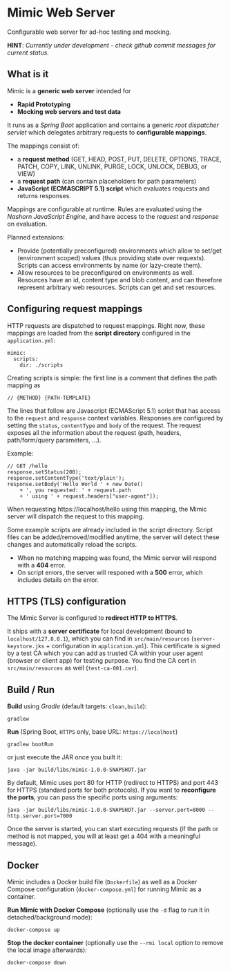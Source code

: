 # Mimic Web Server

Configurable web server for ad-hoc testing and mocking.

**HINT**: *Currently under development - check github commit messages for current status.*

## What is it

Mimic is a **generic web server** intended for
- **Rapid Prototyping**
- **Mocking web servers and test data**

It runs as a *Spring Boot* application and contains a generic *root dispatcher servlet* 
which delegates arbitrary requests to **configurable mappings**.

The mappings consist of:
- a **request method** (GET, HEAD, POST, PUT, DELETE, OPTIONS, TRACE, PATCH, COPY, LINK, UNLINK, PURGE, LOCK, UNLOCK, DEBUG, or VIEW)
- a **request path** (can contain placeholders for path parameters)
- **JavaScript (ECMASCRIPT 5.1) script** which evaluates requests and returns responses.

Mappings are configurable at runtime. Rules are evaluated using the *Nashorn JavaScript Engine*, 
and have access to the *request* and *response* on evaluation.

Planned extensions:
* Provide (potentially preconfigured) environments which allow to set/get (environment scoped) values (thus providing state over requests). 
Scripts can access environments by name (or lazy-create them).
* Allow resources to be preconfigured on environments as well. Resources have an id, content type and blob content, 
and can therefore represent arbitrary web resources. Scripts can get and set resources.

## Configuring request mappings

HTTP requests are dispatched to request mappings. Right now, these mappings are loaded from the **script directory**
configured in the `application.yml`:
```
mimic:
  scripts:
    dir: ./scripts
```

Creating scripts is simple: the first line is a comment that defines the path mapping as
 
    // {METHOD} {PATH-TEMPLATE}

The lines that follow are Javascript (ECMAScript 5.1) script that has access to the `request` and `response` context variables.
Responses are configured by setting the `status`, `contentType` and `body` of the request.
The request exposes all the information about the request (path, headers, path/form/query parameters, ...).

Example:

    // GET /hello
    response.setStatus(200);
    response.setContentType('text/plain');
    response.setBody('Hello World ' + new Date()
        + ', you requested: ' + request.path
        + ' using ' + request.headers["user-agent"]);

When requesting https://localhost/hello using this mapping, the Mimic server will dispatch the request to this mapping.

Some example scripts are already included in the script directory. Script files can be added/removed/modified anytime, the server will detect these changes and automatically reload the scripts.

- When no matching mapping was found, the Mimic server will respond with a **404** error.
- On script errors, the server will responed with a **500** error, which includes details on the error.

## HTTPS (TLS) configuration

The Mimic Server is configured to **redirect HTTP to HTTPS**.

It ships with a **server certificate** for local development (bound to `localhost/127.0.0.1`), which you can find
in `src/main/resources` (`server-keystore.jks` + configuration in `application.yml`). This certificate is signed by a test CA
which you can add as trusted CA within your user agent (browser or client app) for testing
purpose. You find the CA cert in `src/main/resources` as well (`test-ca-001.cer`).

## Build / Run

**Build** using *Gradle* (default targets: `clean,build`):

    gradlew

**Run** (Spring Boot, `HTTPS` only, base URL: `https://localhost`)

    gradlew bootRun
	
or just execute the JAR once you built it:

	java -jar build/libs/mimic-1.0.0-SNAPSHOT.jar
	
By default, Mimic uses port 80 for HTTP (redirect to HTTPS) and port 443 for HTTPS (standard ports for both protocols).
If you want to **reconfigure the ports**, you can pass the specific ports using arguments:

	java -jar build/libs/mimic-1.0.0-SNAPSHOT.jar --server.port=8000 --http.server.port=7000

Once the server is started, you can start executing requests (if the path or method is not mapped, you will at least get a 404 with a meaningful message).

## Docker

Mimic includes a Docker build file (`Dockerfile`) as well as a Docker Compose configuration (`docker-compose.yml`) for running Mimic as a container.

**Run Mimic with Docker Compose** (optionally use the `-d` flag to run it in detached/background mode):

	docker-compose up
		
**Stop the docker container** (optionally use the `--rmi local` option to remove the local image afterwards):

	docker-compose down
